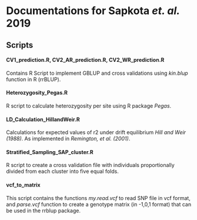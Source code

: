 # Documentations for Sapkota _et. al._ 2019


## Scripts

#### CV1_prediction.R, CV2_AR_prediction.R, CV2_WR_prediction.R
Contains R Script to implement GBLUP and cross validations using _kin.blup_ function in R (rrBLUP).

#### Heterozygosity_Pegas.R
R script to calculate heterozygosity per site using R package _Pegas_.

####  LD_Calculation_HillandWeir.R
Calculations for expected values of r2 under drift equilibrium _Hill and Weir (1988)_. As implemented in _Remington, et al. (2001)_.


#### Stratified_Sampling_SAP_cluster.R
R script to create a cross validation file with individuals proportionally divided from each cluster into five equal folds.

#### vcf_to_matrix 
This script contains the functions _my.read.vcf_ to read SNP file in vcf format, and _parse.vcf_ function to create a genotype matrix (in -1,0,1 format) that can be used in the rrblup package.
